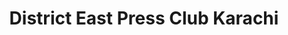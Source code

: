 ---
title: "District East Press Club Karachi"
url: /karachi/district-east-press-club-karachi/
shop: photo
---